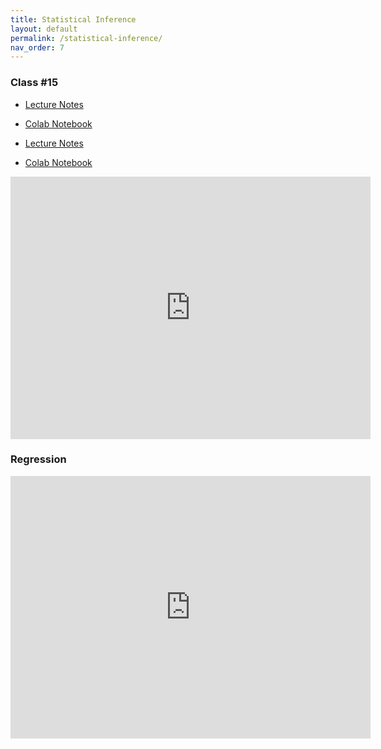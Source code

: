 ```yaml
---
title: Statistical Inference
layout: default
permalink: /statistical-inference/
nav_order: 7
---
```


### **Class #15**
- [Lecture Notes](https://daffodil-brand-804.notion.site/Class-15-11852d8e3f6d8096b277fabaf553764e)
- [Colab Notebook](https://github.com/pharringtonp19/business-analytics/blob/main/notebooks/statistical_inference_five_class.ipynb)

- [Lecture Notes](https://daffodil-brand-804.notion.site/Class-16-11b52d8e3f6d80db9712c3d91f7ec104)
- [Colab Notebook](https://github.com/pharringtonp19/business-analytics/blob/main/notebooks/statistical_inference_six_class.ipynb)

<iframe src="https://slides.com/pharringtonp19/business-statistical-inference/embed?byline=hidden&share=hidden" width="576" height="420" title="Business Analytics - Statistical Inference" scrolling="no" frameborder="0" webkitallowfullscreen mozallowfullscreen allowfullscreen></iframe>

### **Regression**

<iframe src="https://slides.com/pharringtonp19/business-analytics-linear-regression/embed?byline=hidden&share=hidden" width="576" height="420" title="Business Analytics - Linear Regression" scrolling="no" frameborder="0" webkitallowfullscreen mozallowfullscreen allowfullscreen></iframe>